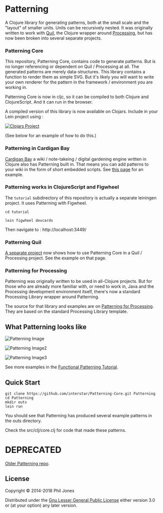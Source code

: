 # Patterning

A Clojure library for generating patterns, both at the small scale and the "layout" of smaller units. Units can be recursively nested. It was originally written to work with [Quil](https://github.com/quil/quil), the Clojure wrapper around [Processing](https://processing.org/), but has now been broken into several separate projects.

### Patterning Core

This repository, Patterning Core, contains code to generate patterns. But is no longer referencing or dependent on Quil / Processing at all. The generated patterns are merely data-structures. This library contains a function to render them as simple SVG. But it's likely you will want to write your own renderer for the pattern in the framework / environment you are working in.

Patterning Core is now in cljc, so it can be compiled to both Clojure and ClojureScript. And it can run in the browser.

A compiled version of this library is now available on Clojars. Include in your Lein project using :

[![Clojars Project](http://clojars.org/com.alchemyislands/patterning/latest-version.svg)](http://clojars.org/com.alchemyislands/patterning)

(See below for an example of how to do this.)


### Patterning in Cardigan Bay

[Cardigan Bay](https://github.com/interstar/cardigan-bay) a wiki / note-takeing / digital gardening engine written in Clojure also has Patterning built in. That means you can add patterns to your wiki in the form of short embedded scripts. See [this page](http://thoughtstorms.info/view/PatterningInCardiganBay) for an example.



### Patterning works in ClojureScript and Figwheel

The `tutorial` subdirectory of this repository is actually a separate leiningen project. It uses Patterning with Figwheel.

```
cd tutorial

lein figwheel devcards
```

Then navigate to : http://localhost:3449/


### Patterning Quil 

[A separate project](https://github.com/interstar/Patterning-Quil) now shows how to use Patterning Core in a Quil / Processing project. See the example on that page.

### Patterning for Processing

Patterning was originally written to be used in all-Clojure projects. But for those who are already more familiar with, or need to work in, Java and the Processing development environment itself, there's now a standard Processing Library wrapper around Patterning.

The source for that library and examples are on [Patterning for Processing](https://github.com/interstar/Patterning-for-Processing). They are based on the standard Processing Library template.

## What Patterning looks like 

![Patterning Image](http://alchemyislands.com/bs/assets/patterning/p1.png)

![Patterning Image2](http://alchemyislands.com/bs/assets/patterning/p3.png)

![Patterning Image3](http://alchemyislands.com/bs/assets/patterning/p4.png)

See more examples in the [Functional Patterning Tutorial](http://alchemyislands.com/bs/assets/patterning/tutorial_site/index.html#!/tutorial.fp).

## Quick Start

    git clone https://github.com/interstar/Patterning-Core.git Patterning
    cd Patterning
    mkdir outs
    lein run
    
You should see that Patterning has produced several example patterns in the outs directory.
    
Check the src/clj/core.clj for code that made these patterns.


# DEPRECATED 

[Older Patterning repo](https://github.com/interstar/patterning).


## License

Copyright © 2014-2018 Phil Jones

Distributed under the [Gnu Lesser General Public License](https://www.gnu.org/licenses/lgpl.html) 
either version 3.0 or (at your option) any later version.
